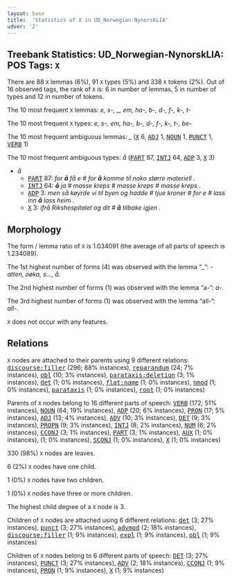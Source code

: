 ```yaml
---
layout: base
title:  'Statistics of X in UD_Norwegian-NynorskLIA'
udver: '2'
---
```


## Treebank Statistics: UD_Norwegian-NynorskLIA: POS Tags: `X`

There are 88 `X` lemmas (6%), 91 `X` types (5%) and 338 `X` tokens (2%).
Out of 16 observed tags, the rank of `X` is: 6 in number of lemmas, 5 in number of types and 12 in number of tokens.

The 10 most frequent `X` lemmas: <em>e, s-, _, em, ha-, b-, d-, f-, k-, t-</em>

The 10 most frequent `X` types:  <em>e, s-, em, ha-, b-, d-, f-, k-, t-, be-</em>

The 10 most frequent ambiguous lemmas: <em>_</em> (<tt><a href="no_nynorsklia-pos-X.html">X</a></tt> 6, <tt><a href="no_nynorsklia-pos-ADJ.html">ADJ</a></tt> 1, <tt><a href="no_nynorsklia-pos-NOUN.html">NOUN</a></tt> 1, <tt><a href="no_nynorsklia-pos-PUNCT.html">PUNCT</a></tt> 1, <tt><a href="no_nynorsklia-pos-VERB.html">VERB</a></tt> 1)

The 10 most frequent ambiguous types:  <em>å</em> (<tt><a href="no_nynorsklia-pos-PART.html">PART</a></tt> 87, <tt><a href="no_nynorsklia-pos-INTJ.html">INTJ</a></tt> 64, <tt><a href="no_nynorsklia-pos-ADP.html">ADP</a></tt> 3, <tt><a href="no_nynorsklia-pos-X.html">X</a></tt> 3)


* <em>å</em>
  * <tt><a href="no_nynorsklia-pos-PART.html">PART</a></tt> 87: <em>for <b>å</b> få e # for <b>å</b> komme til noko større materiell .</em>
  * <tt><a href="no_nynorsklia-pos-INTJ.html">INTJ</a></tt> 64: <em><b>å</b> ja # masse kreps # masse kreps # masse kreps .</em>
  * <tt><a href="no_nynorsklia-pos-ADP.html">ADP</a></tt> 3: <em>men så køyrde vi til byen og hadde # tjue kroner # for e # lass inn <b>å</b> lass heim .</em>
  * <tt><a href="no_nynorsklia-pos-X.html">X</a></tt> 3: <em>ifrå Rikshospitalet og dit # <b>å</b> tilbake igjen .</em>

## Morphology

The form / lemma ratio of `X` is 1.034091 (the average of all parts of speech is 1.234089).

The 1st highest number of forms (4) was observed with the lemma “_”: <em>-atten, oøka, s…, å</em>.

The 2nd highest number of forms (1) was observed with the lemma “a-”: <em>a-</em>.

The 3rd highest number of forms (1) was observed with the lemma “all-”: <em>all-</em>.

`X` does not occur with any features.


## Relations

`X` nodes are attached to their parents using 9 different relations: <tt><a href="no_nynorsklia-dep-discourse-filler.html">discourse:filler</a></tt> (296; 88% instances), <tt><a href="no_nynorsklia-dep-reparandum.html">reparandum</a></tt> (24; 7% instances), <tt><a href="no_nynorsklia-dep-obl.html">obl</a></tt> (10; 3% instances), <tt><a href="no_nynorsklia-dep-parataxis-deletion.html">parataxis:deletion</a></tt> (3; 1% instances), <tt><a href="no_nynorsklia-dep-det.html">det</a></tt> (1; 0% instances), <tt><a href="no_nynorsklia-dep-flat-name.html">flat:name</a></tt> (1; 0% instances), <tt><a href="no_nynorsklia-dep-nmod.html">nmod</a></tt> (1; 0% instances), <tt><a href="no_nynorsklia-dep-parataxis.html">parataxis</a></tt> (1; 0% instances), <tt><a href="no_nynorsklia-dep-root.html">root</a></tt> (1; 0% instances)

Parents of `X` nodes belong to 16 different parts of speech: <tt><a href="no_nynorsklia-pos-VERB.html">VERB</a></tt> (172; 51% instances), <tt><a href="no_nynorsklia-pos-NOUN.html">NOUN</a></tt> (64; 19% instances), <tt><a href="no_nynorsklia-pos-ADP.html">ADP</a></tt> (20; 6% instances), <tt><a href="no_nynorsklia-pos-PRON.html">PRON</a></tt> (17; 5% instances), <tt><a href="no_nynorsklia-pos-ADJ.html">ADJ</a></tt> (13; 4% instances), <tt><a href="no_nynorsklia-pos-ADV.html">ADV</a></tt> (10; 3% instances), <tt><a href="no_nynorsklia-pos-DET.html">DET</a></tt> (9; 3% instances), <tt><a href="no_nynorsklia-pos-PROPN.html">PROPN</a></tt> (9; 3% instances), <tt><a href="no_nynorsklia-pos-INTJ.html">INTJ</a></tt> (8; 2% instances), <tt><a href="no_nynorsklia-pos-NUM.html">NUM</a></tt> (6; 2% instances), <tt><a href="no_nynorsklia-pos-CCONJ.html">CCONJ</a></tt> (3; 1% instances), <tt><a href="no_nynorsklia-pos-PART.html">PART</a></tt> (3; 1% instances), <tt><a href="no_nynorsklia-pos-AUX.html">AUX</a></tt> (1; 0% instances),  (1; 0% instances), <tt><a href="no_nynorsklia-pos-SCONJ.html">SCONJ</a></tt> (1; 0% instances), <tt><a href="no_nynorsklia-pos-X.html">X</a></tt> (1; 0% instances)

330 (98%) `X` nodes are leaves.

6 (2%) `X` nodes have one child.

1 (0%) `X` nodes have two children.

1 (0%) `X` nodes have three or more children.

The highest child degree of a `X` node is 3.

Children of `X` nodes are attached using 6 different relations: <tt><a href="no_nynorsklia-dep-det.html">det</a></tt> (3; 27% instances), <tt><a href="no_nynorsklia-dep-punct.html">punct</a></tt> (3; 27% instances), <tt><a href="no_nynorsklia-dep-advmod.html">advmod</a></tt> (2; 18% instances), <tt><a href="no_nynorsklia-dep-discourse-filler.html">discourse:filler</a></tt> (1; 9% instances), <tt><a href="no_nynorsklia-dep-expl.html">expl</a></tt> (1; 9% instances), <tt><a href="no_nynorsklia-dep-obl.html">obl</a></tt> (1; 9% instances)

Children of `X` nodes belong to 6 different parts of speech: <tt><a href="no_nynorsklia-pos-DET.html">DET</a></tt> (3; 27% instances), <tt><a href="no_nynorsklia-pos-PUNCT.html">PUNCT</a></tt> (3; 27% instances), <tt><a href="no_nynorsklia-pos-ADV.html">ADV</a></tt> (2; 18% instances), <tt><a href="no_nynorsklia-pos-CCONJ.html">CCONJ</a></tt> (1; 9% instances), <tt><a href="no_nynorsklia-pos-PRON.html">PRON</a></tt> (1; 9% instances), <tt><a href="no_nynorsklia-pos-X.html">X</a></tt> (1; 9% instances)


